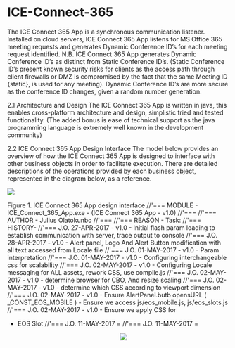 # ICE-Connect-365
The ICE Connect 365 App is a synchronous communication listener.  Installed on cloud servers, ICE Connect 365 App listens for MS Office 365 meeting requests and generates Dynamic Conference ID’s for each meeting request identified. 
N.B. ICE Connect 365 App generates Dynamic Conference ID’s as distinct from Static Conference ID’s. (Static Conference ID’s present known security risks for clients as the access path through client firewalls or DMZ is compromised by the fact that the same Meeting ID {static}, is used for any meeting). Dynamic Conference ID’s are more secure as the conference ID changes, given a random number generation.


2.1	 Architecture and Design
The ICE Connect 365 App is written in java, this enables cross-platform architecture and design, simplistic tried and tested functionality. (The added bonus is ease of technical support as the java programming language is extremely well known in the development community)


2.2	 ICE Connect 365 App Design Interface
The model below provides an overview of how the ICE Connect 365 App is designed to interface with other business objects in order to facilitate execution. 
There are detailed descriptions of the operations provided by each business object, represented in the diagram below, as a reference.

<img src="http://wwwraiiarnet16net.000webhostapp.com/assets/ICE_365_Assets/ICE_CONNECT_365_LISTENER.jpg" />

Figure 1. ICE Connect 365 App design interface
//'=== MODULE - ICE_Connect_365_App.exe - (ICE Connect 365 App -  v1.0)
//'===
//'=== AUTHOR - Julius Olatokunbo
//'===
//'=== REASON - Task:
//'=== HISTORY-
//'=== J.O. 27-APR-2017 - v1.0 - Initial flash param loading to establish communication with server, trace output to console
//'=== J.O. 28-APR-2017 - v1.0 - Alert panel, Logo And Alert Button modification with all text accessed from Locale file
//'=== J.O. 01-MAY-2017 - v1.0 - Param interpretation
//'=== J.O. 01-MAY-2017 - v1.0 - Configuring interchangeable css for scalability
//'=== J.O. 02-MAY-2017 - v1.0 - Configuring Locale messaging for ALL assets, rework CSS, use compile.js
//'=== J.O. 02-MAY-2017 - v1.0 - determine browser for CBO, And resize scaling
//'=== J.O. 02-MAY-2017 - v1.0 - determine which CSS according to viewport dimension
//'=== J.O. 02-MAY-2017 - v1.0 - Ensure AlertPanel.butb opensURL ( _CONST_EOS_MOBILE ) - Ensure we access js/eos_mobile.js, js/eos_slots.js
//'=== J.O. 02-MAY-2017 - v1.0 - Ensure we apply CSS for <UL><LI> EOS Slot
//'=== J.O. 11-MAY-2017 =
//'=== J.O. 11-MAY-2017 =
</span>
<center><img src='http://wwwraiiarnet16net.000webhostapp.com/assets/ICE_365_Assets/ICE_Connect_365_Giant_Logo.png' /></center>
